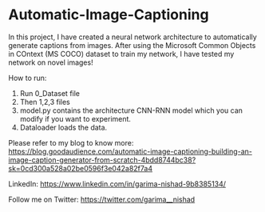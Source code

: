 # Automatic-Image-Captioning
In this project, I have created a neural network architecture to automatically generate captions from images.  After using the Microsoft Common Objects in COntext (MS COCO) dataset to train my network, I have tested my network on novel images!

How to run:

1. Run 0_Dataset file
2. Then 1,2,3 files
3. model.py contains the architecture CNN-RNN model which you can modify if you want to experiment.
4. Dataloader loads the data.

Please refer to my blog to know more: https://blog.goodaudience.com/automatic-image-captioning-building-an-image-caption-generator-from-scratch-4bdd8744bc38?sk=0cd300a528a02be0596f3e042a82f7a4

LinkedIn: https://www.linkedin.com/in/garima-nishad-9b8385134/

Follow me on Twitter: https://twitter.com/garima__nishad
